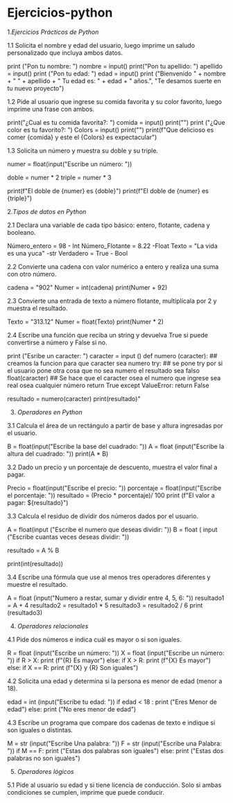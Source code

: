 # Ejercicios-python

1.*Ejercicios Prácticos de Python*

1.1 Solicita el nombre y edad del usuario, luego imprime un saludo personalizado que incluya ambos datos.

print ("Pon tu nombre: ")
nombre = input()
print("Pon tu apellido: ")
apellido = input()
print ("Pon tu edad: ")
edad = input()
print ("Bienvenido " + nombre + " " + apellido + " Tu edad es: " + edad + " años.", "Te desamos suerte en tu nuevo proyecto")

1.2 Pide al usuario que ingrese su comida favorita y su color favorito, luego imprime una frase con ambos.

print("¿Cual es tu comida favorita?:      ")
comida = input()
print("")
print ("¿Que color es tu favorito?:   ")
Colors = input()
print("")
print(f"Que delicioso es comer {comida} y este el {Colors} es expectacular")

1.3 Solicita un número y muestra su doble y su triple.

numer = float(input("Escribe un número:  "))

doble = numer * 2
triple = numer * 3

print(f"El doble de {numer} es {doble}")
print(f"El doble de {numer} es {triple}")

2.*Tipos de datos en Python*

2.1 Declara una variable de cada tipo básico: entero, flotante, cadena y booleano.


Número_entero = 98 - Int
Número_Flotante = 8.22 -Float
Texto = "La vida es una yuca" -str
Verdadero = True - Bool

2.2 Convierte una cadena con valor numérico a entero y realiza una suma con otro número.

cadena = "902"
Numer = int(cadena)
print(Numer + 92)

2.3 Convierte una entrada de texto a número flotante, multiplícala por 2 y muestra el resultado.

Texto = "313.12"
Numer = float(Texto)
print(Numer * 2)

2.4 Escribe una función que reciba un string y devuelva True si puede convertirse a número y False si no.

print ("Esribe un caracter:  ")
caracter = input ()
def numero (caracter): ## creamos la funcion para que caracter sea numero
    try: ## se pone try por si el usuario pone otra cosa que no sea numero el resultado sea falso
        float(caracter) ## Se hace que el caracter osea el numero que ingrese sea real osea cualquier número
        return True
    except ValueError:
        return False
    
resultado = numero(caracter)
print(resultado)"

3. *Operadores en Python*

3.1 Calcula el área de un rectángulo a partir de base y altura ingresadas por el usuario.

B = float(input("Escribe la base del cuadrado: "))
A = float (input("Escribe la altura del cuadrado: "))
print(A * B)

3.2 Dado un precio y un porcentaje de descuento, muestra el valor final a pagar.

Precio = float(input("Escribe el precio: "))
porcentaje = float(input("Escribe el porcentaje: "))
resultado = (Precio * porcentaje)/ 100
print (f"El valor a pagar: ${resultado}")

3.3 Calcula el residuo de dividir dos números dados por el usuario.

A = float(input ("Escribe el numero que deseas dividir: "))
B = float ( input ("Escribe cuantas veces deseas dividir: "))

resultado = A % B

print(int(resultado))

3.4 Escribe una fórmula que use al menos tres operadores diferentes y muestre el resultado.

A = float (input("Numero a restar, sumar y dividir entre 4, 5, 6: "))
resultado1 = A + 4
resultado2 = resultado1 * 5
resultado3 = resultado2 / 6
print (resultado3)

4. *Operadores relacionales*

4.1 Pide dos números e indica cuál es mayor o si son iguales.

R = float (input("Escribe un número: "))
X = float (input("Escribe un número: "))
if R > X:
    print (f"{R} Es mayor")
else:
    if X > R:
        print (f"{X} Es mayor")
    else:
        if X == R:
            print (f"{X} y {R} Son iguales")

4.2 Solicita una edad y determina si la persona es menor de edad (menor a 18).

edad = int (input("Escribe tu edad: "))
if edad < 18 :
    print ("Eres Menor de edad")
else:
    print ("No eres menor de edad")

4.3 Escribe un programa que compare dos cadenas de texto e indique si son iguales o distintas.

M = str (input("Escribe Una palabra: "))
F = str (input("Escribe una Palabra: "))
if M == F:
    print ("Estas dos palabras son iguales")
else:
        print ("Estas dos palabras no son iguales")

5. *Operadores lógicos*

5.1 Pide al usuario su edad y si tiene licencia de conducción. Solo si ambas condiciones se cumplen, imprime que puede conducir.
